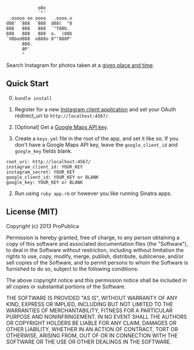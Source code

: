 ```
            o8o
            `"'
 .ooooo oo oooo   .oooo.o
d88' `888  `888  d88(  "8
888   888   888  `"Y88b.
888   888   888  o.  )88b
`V8bod888  o888o 8""888P'
      888.
      8P'
      "
```

Search Instagram for photos taken at a [given place and time](http://www.propublica.org/nerds/item/a-super-simple-tool-to-search-instagram-by-time-and-location).

## Quick Start

0. `bundle install`

1. Register for a new [Instagram client application](http://instagram.com/developer/clients/register/) and set your OAuth redirect_uri to `http://localhost:4567/`.

2. [Optional] Get a [Google Maps API key](https://developers.google.com/maps/documentation/javascript/tutorial#api_key).

3. Create a `keys.yml` file in the root of the app, and set it like so. If you don't have a Google Maps API key, leave the `google_client_id` and `google_key` fields blank.

```
root_uri: http://localhost:4567/
instagram_client_id: YOUR_KEY
instagram_secret: YOUR_KEY
google_client_id: YOUR_KEY or BLANK
google_key: YOUR_KEY or BLANK
```

2. Run using `ruby app.rb` or however you like running Sinatra apps.

## License (MIT)

Copyright (c) 2013 ProPublica

Permission is hereby granted, free of charge, to any person obtaining
a copy of this software and associated documentation files (the
"Software"), to deal in the Software without restriction, including
without limitation the rights to use, copy, modify, merge, publish,
distribute, sublicense, and/or sell copies of the Software, and to
permit persons to whom the Software is furnished to do so, subject to
the following conditions:

The above copyright notice and this permission notice shall be
included in all copies or substantial portions of the Software.

THE SOFTWARE IS PROVIDED "AS IS", WITHOUT WARRANTY OF ANY KIND,
EXPRESS OR IMPLIED, INCLUDING BUT NOT LIMITED TO THE WARRANTIES OF
MERCHANTABILITY, FITNESS FOR A PARTICULAR PURPOSE AND
NONINFRINGEMENT. IN NO EVENT SHALL THE AUTHORS OR COPYRIGHT HOLDERS BE
LIABLE FOR ANY CLAIM, DAMAGES OR OTHER LIABILITY, WHETHER IN AN ACTION
OF CONTRACT, TORT OR OTHERWISE, ARISING FROM, OUT OF OR IN CONNECTION
WITH THE SOFTWARE OR THE USE OR OTHER DEALINGS IN THE SOFTWARE.
